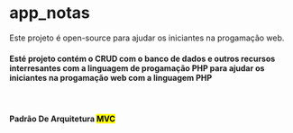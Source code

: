 # app_notas
Este projeto é open-source para ajudar os iniciantes na progamação web.<br>
<h4>Esté projeto contém o CRUD com o banco de dados e outros recursos interresantes com a linguagem de progamação PHP para ajudar os iniciantes na progamação web com a linguagem PHP<h4>
<br>
  <h4>Padrão De Arquitetura <mark>MVC</mark></h4>
